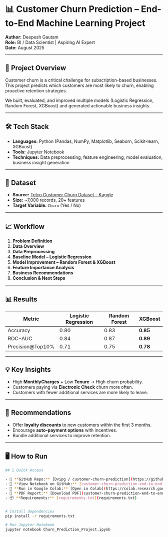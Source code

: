 # 📊 Customer Churn Prediction – End-to-End Machine Learning Project

**Author:** Deepesh Gautam  
**Role:** BI / Data Scientist | Aspiring AI Expert  
**Date:** August 2025  

---

## 🚀 Project Overview
Customer churn is a critical challenge for subscription-based businesses.  
This project predicts which customers are most likely to churn, enabling proactive retention strategies.

We built, evaluated, and improved multiple models (Logistic Regression, Random Forest, XGBoost) and generated actionable business insights.

---

## 🛠 Tech Stack
- **Languages:** Python (Pandas, NumPy, Matplotlib, Seaborn, Scikit-learn, XGBoost)
- **Tools:** Jupyter Notebook
- **Techniques:** Data preprocessing, feature engineering, model evaluation, business insight generation

---

## 📂 Dataset
- **Source:** [Telco Customer Churn Dataset – Kaggle](https://www.kaggle.com/blastchar/telco-customer-churn)
- **Size:** ~7,000 records, 20+ features
- **Target Variable:** `Churn` (Yes / No)

---

## 📈 Workflow
1. **Problem Definition**
2. **Data Overview**
3. **Data Preprocessing**
4. **Baseline Model – Logistic Regression**
5. **Model Improvement – Random Forest & XGBoost**
6. **Feature Importance Analysis**
7. **Business Recommendations**
8. **Conclusion & Next Steps**

---

## 📊 Results
| Metric              | Logistic Regression | Random Forest | XGBoost |
|--------------------|--------------------|---------------|---------|
| Accuracy           | 0.80               | 0.83          | **0.85**|
| ROC-AUC            | 0.84               | 0.87          | **0.89**|
| Precision@Top10%   | 0.71               | 0.75          | **0.78**|

---

## 💡 Key Insights
- High **MonthlyCharges** + Low **Tenure** → High churn probability.
- Customers paying via **Electronic Check** churn more often.
- Customers with fewer additional services are more likely to leave.

---

## 📌 Recommendations
- Offer **loyalty discounts** to new customers within the first 3 months.
- Encourage **auto-payment options** with incentives.
- Bundle additional services to improve retention.

---

## 🖥 How to Run
```bash
## 🔗 Quick Access

- 📂 **GitHub Repo:** [Dvipg / customer-churn-prediction](https://github.com/Dvipg/customer-churn-prediction)
- 📄 **View Notebook on GitHub:** [customer-churn-prediction-end-to-end.ipynb](customer-churn-prediction-end-to-end.ipynb)
- 🚀 **Run in Google Colab:** [Open in Colab](https://colab.research.google.com/github/Dvipg/customer-churn-prediction/blob/main/customer-churn-prediction-end-to-end.ipynb)
- 📜 **PDF Report:** [Download PDF](customer-churn-prediction-end-to-end.pdf)
- 📦 **Requirements:** [requirements.txt](requirements.txt)


# Install dependencies
pip install -r requirements.txt

# Run Jupyter Notebook
jupyter notebook Churn_Prediction_Project.ipynb
